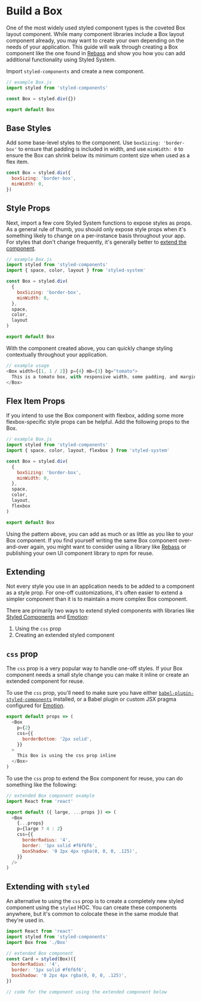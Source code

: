 # Build a Box

One of the most widely used styled component types is the coveted Box layout component.
While many component libraries include a Box layout component already, you may want to create your own depending on the needs of your application.
This guide will walk through creating a Box component like the one found in [Rebass](https://rebassjs.org/Box) and show you how you can add additional functionality using Styled System.

Import `styled-components` and create a new component.

```js
// example Box.js
import styled from 'styled-components'

const Box = styled.div({})

export default Box
```

## Base Styles

Add some base-level styles to the component.
Use `boxSizing: 'border-box'` to ensure that padding is included in width,
and use `minWidth: 0` to ensure the Box can shrink below its minimum content size when used as a flex item.

```js
const Box = styled.div({
  boxSizing: 'border-box',
  minWidth: 0,
})
```

## Style Props

Next, import a few core Styled System functions to expose styles as props.
As a general rule of thumb, you should only expose style props when it's something likely to change on a per-instance basis throughout your app.
For styles that don't change frequently, it's generally better to [extend the component](#extending).

```js
// example Box.js
import styled from 'styled-components'
import { space, color, layout } from 'styled-system'

const Box = styled.div(
  {
    boxSizing: 'border-box',
    minWidth: 0,
  },
  space,
  color,
  layout
)

export default Box
```

With the component created above, you can quickly change styling contextually throughout your application.

```js
// example usage
<Box width={[1, 1 / 2]} p={4} mb={3} bg="tomato">
  This is a tomato box, with responsive width, some padding, and margin bottom
</Box>
```

## Flex Item Props

If you intend to use the Box component with flexbox, adding some more flexbox-specific style props can be helpful.
Add the following props to the Box.

```js
// example Box.js
import styled from 'styled-components'
import { space, color, layout, flexbox } from 'styled-system'

const Box = styled.div(
  {
    boxSizing: 'border-box',
    minWidth: 0,
  },
  space,
  color,
  layout,
  flexbox
)

export default Box
```

Using the pattern above, you can add as much or as little as you like to your Box component.
If you find yourself writing the same Box component over-and-over again, you might want to consider using a library like [Rebass][] or publishing your own UI component library to npm for reuse.

## Extending

Not every style you use in an application needs to be added to a component as a style prop.
For one-off customizations, it's often easier to extend a simpler component than it is to maintain a more complex Box component.

There are primarily two ways to extend styled components with libraries like [Styled Components][] and [Emotion][]:

1. Using the `css` prop
2. Creating an extended styled component

## `css` prop

The `css` prop is a very popular way to handle one-off styles.
If your Box component needs a small style change you can make it inline or create an extended component for reuse.

To use the `css` prop, you'll need to make sure you have either
[`babel-plugin-styled-components`](https://www.styled-components.com/docs/api#css-prop) installed,
or a Babel plugin or custom JSX pragma configured for [Emotion](https://emotion.sh/docs/css-prop).

```js
export default props => (
  <Box
    p={2}
    css={{
      borderBottom: '2px solid',
    }}
  >
    This Box is using the css prop inline
  </Box>
)
```

To use the `css` prop to extend the Box component for reuse, you can do something like the following:

```js
// extended Box component example
import React from 'react'

export default ({ large, ...props }) => (
  <Box
    {...props}
    p={large ? 4 : 2}
    css={{
      borderRadius: '4',
      border: '1px solid #f6f6f6',
      boxShadow: '0 2px 4px rgba(0, 0, 0, .125)',
    }}
  />
)
```

## Extending with `styled`

An alternative to using the `css` prop is to create a completely new styled component using the `styled` HOC.
You can create these components anywhere,
but it's common to colocate these in the same module that they're used in.

```js
import React from 'react'
import styled from 'styled-components'
import Box from './Box'

// extended Box component
const Card = styled(Box)({
  borderRadius: '4',
  border: '1px solid #f6f6f6',
  boxShadow: '0 2px 4px rgba(0, 0, 0, .125)',
})

// code for the component using the extended component below
```

[rebass]: https://rebassjs.org
[styled components]: https://styled-components.com
[emotion]: https://emotion.sh
